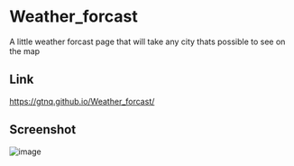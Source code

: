 # Weather_forcast
A little weather forcast page that will take any city thats possible to see on the map
## Link
https://gtnq.github.io/Weather_forcast/
## Screenshot
![image](https://user-images.githubusercontent.com/78008918/226497853-4cde62b5-bf2c-403e-a76d-8fa254e4ef38.png)

